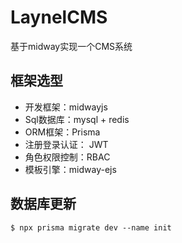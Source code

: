 # LaynelCMS
基于midway实现一个CMS系统


## 框架选型
- 开发框架：midwayjs
- Sql数据库：mysql + redis
- ORM框架：Prisma
- 注册登录认证： JWT
- 角色权限控制：RBAC
- 模板引擎：midway-ejs

## 数据库更新

```
$ npx prisma migrate dev --name init

```
